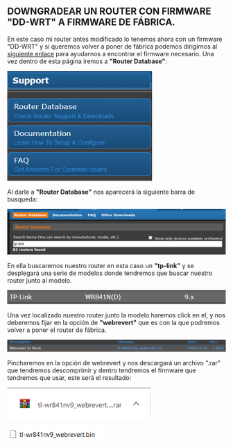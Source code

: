 ## DOWNGRADEAR UN ROUTER CON FIRMWARE "DD-WRT" A FIRMWARE DE FÁBRICA.
En este caso mi router antes modificado lo tenemos ahora con un firmware "DD-WRT" y si queremos volver a poner de fábrica 
podemos dirigirnos al [siguiente enlace](https://dd-wrt.com/) para ayudarnos a encontrar el firmware necesario.
Una vez dentro de esta página iremos a **"Router Database"**: 

![Router Database](/imagenes2/database.PNG)

Al darle a **"Router Database"** nos aparecerá la siguiente barra de busqueda:

![Busqueda](/imagenes2/busqueda.PNG)

En ella buscaremos nuestro router en esta caso un **"tp-link"** y se desplegará una serie de modelos donde tendremos que buscar nuestro router junto al modelo.


![TPLINK](/imagenes2/modelo.PNG)

Una vez localizado nuestro router junto la modelo haremos click en el, y nos deberemos fijar en la opción de **"webrevert"** que es con la que podremos volver a poner el router de fábrica.

![stock](/imagenes2/stock.PNG)

Pincharemos en la opción de webrevert y nos descargará un archivo ".rar" que tendremos descomprimir y dentro tendremos el firmware que 
tendremos que usar, este será el resultado:

![rar](/imagenes2/rar.PNG)

![bin](/imagenes2/bin.PNG)

